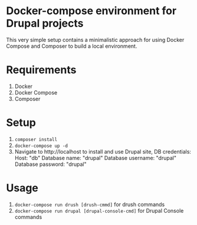 # Docker-compose environment for Drupal projects

This very simple setup contains a minimalistic approach for using Docker Compose and Composer to build a local environment.

# Requirements

1. Docker
1. Docker Compose
1. Composer

# Setup

1. `composer install`
1. `docker-compose up -d`
1. Navigate to http://localhost to install and use Drupal site, DB credentials:
  Host: "db"
  Database name: "drupal"
  Database username: "drupal"
  Database password: "drupal"

# Usage

1. `docker-compose run drush [drush-cmmd]` for drush commands
1. `docker-compose run drupal [drupal-console-cmd]` for Drupal Console commands

